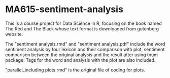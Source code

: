 # MA615-sentiment-analysis

This is a course project for Data Science in R, focusing on the book named The Red and The Black whose text format is downloaded from gutenberg website. 

The "sentiment analysis.rmd" and "sentiment analysis.pdf" include the word sentiment analysis by four lexicon and their comparison with plot, sentiment comparison between the original analysis and the result after using tnum package. Tags for the word and analysis with the plot are also included. 

"parallel_including plots.rmd" is the original file of coding for plots. 
